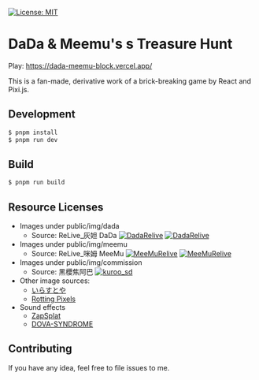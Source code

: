 [![License: MIT](https://img.shields.io/badge/License-MIT-yellow.svg)](https://opensource.org/licenses/MIT)

# DaDa & Meemu's s Treasure Hunt

Play: https://dada-meemu-block.vercel.app/

This is a fan-made, derivative work of a brick-breaking game by React and Pixi.js.

## Development

```bash
$ pnpm install
$ pnpm run dev
```

## Build

```bash
$ pnpm run build
```

## Resource Licenses

- Images under public/img/dada
  - Source: ReLive_灰妲 DaDa [![DadaRelive][2.1]][4] [![DadaRelive][1.1]][1]
- Images under public/img/meemu
  - Source: ReLive_咪姆 MeeMu
  [![MeeMuRelive][2.1]][5] [![MeeMuRelive][1.1]][2]
- Images under public/img/commission
  - Source: 黑櫻焦阿巴 [![kuroo_sd][1.1]][3]
- Other image sources:
  - [いらすとや](https://www.irasutoya.com/)
  - [Rotting Pixels](https://rottingpixels.itch.io/four-seasons-platformer-tileset-16x16free)
- Sound effects
  - [ZapSplat](https://www.zapsplat.com)
  - [DOVA-SYNDROME](https://dova-s.jp/)

<!-- Please don't remove this: Grab your social icons from https://github.com/carlsednaoui/gitsocial -->


<!-- links to social media icons -->
<!-- no need to change these -->

[1.1]: https://img.shields.io/badge/Twitter-1DA1F2?style=for-the-badge&logo=twitter&logoColor=white (twitter)
[2.1]: https://img.shields.io/badge/YouTube-FF0000?style=for-the-badge&logo=youtube&logoColor=white (youtube)

<!-- links to your social media accounts -->
<!-- update these accordingly -->

[1]: https://twitter.com/DadaRelive
[2]: https://twitter.com/MeeMuRelive
[3]: https://twitter.com/kuroo_sd
[4]: https://www.youtube.com/@ReLiveDaDa
[5]: https://www.youtube.com/@relive_meemu4350

<!-- Please don't remove this: Grab your social icons from https://github.com/carlsednaoui/gitsocial -->

## Contributing

If you have any idea, feel free to file issues to me.
